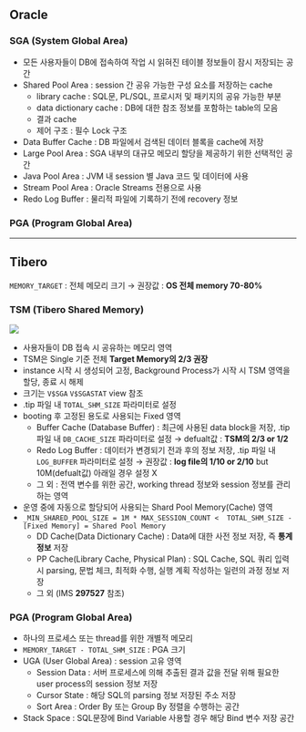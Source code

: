## Oracle
### SGA (System Global Area)
- 모든 사용자들이 DB에 접속하여 작업 시 읽혀진 테이블 정보들이 잠시 저장되는 공간
- Shared Pool Area : session 간 공유 가능한 구성 요소를 저장하는 cache
  - library cache : SQL문, PL/SQL, 프로시저 및 패키지의 공유 가능한 부분
  - data dictionary cache : DB에 대한 참조 정보를 포함하는 table의 모음
  - 결과 cache
  - 제어 구조 :  필수 Lock 구조
- Data Buffer Cache : DB 파일에서 검색된 데이터 블록을 cache에 저장
- Large Pool Area : SGA 내부의 대규모 메모리 할당을 제공하기 위한 선택적인 공간
- Java Pool Area : JVM 내 session 별 Java 코드 및 데이터에 사용
- Stream Pool Area : Oracle Streams 전용으로 사용
- Redo Log Buffer : 물리적 파일에 기록하기 전에 recovery 정보
### PGA (Program Global Area)

---
## Tibero
`MEMORY_TARGET` : 전체 메모리 크기 → 권장값 : **OS 전체 memory 70-80%**
### TSM (Tibero Shared Memory)
![](https://prod-files-secure.s3.us-west-2.amazonaws.com/2e9f035b-3bba-4ce1-902b-03e8e4545fa2/50e74659-9cf4-4d7e-a1bb-37b94051050d/3.1_TSM.png?X-Amz-Algorithm=AWS4-HMAC-SHA256&X-Amz-Content-Sha256=UNSIGNED-PAYLOAD&X-Amz-Credential=ASIAZI2LB466QHC6HAB2%2F20251022%2Fus-west-2%2Fs3%2Faws4_request&X-Amz-Date=20251022T034334Z&X-Amz-Expires=3600&X-Amz-Security-Token=IQoJb3JpZ2luX2VjEGoaCXVzLXdlc3QtMiJIMEYCIQCpI6jVXcoRxtTrq4M4ecGBip5%2F8TZL2fUOfWoUNRFzQwIhANJXvNEizyZdqWCYeclqgxn%2FOSrdA7a78o8VYr2B5zu1Kv8DCCMQABoMNjM3NDIzMTgzODA1Igy3bA7JM2nDBno6%2Fs0q3ANQHub%2Fxv3QPjFTu1Z%2F6kIuk2q5P9eh67nvBWHTrFDl3WvQVwFSwwtPe3ne30YcWp4oc%2FSX%2FYxl0fsntt71lpCRGphTm3%2BkQsiIK6HAQefU2LFFBHpFuUJC22IK5RGFLsxvbyNy4Aozgx%2BC9dMeFoCt%2BUEtaAG6f2WmkLPc0mUDUAKACFHhW2jCY4Om6eDC3%2BvvX%2FuvBHyOkM2I8mmfnhU1knf96%2Fic6U9yf29ohRSJ4Xa%2BYU8D6w30F1wO8yXZdloF3Yqbe6%2F%2B%2BwxvIUTPJgYM3QjC3mbXoAZqGjqIMYDPjvvhfsBZOR0TGmot%2FNX4cFYJ8mtwqAdxycgOG7DYVheUf5kqeplbBdhCzo30eaKvodUnj8TH8YOCX12lgi0HqIi%2FA7r74Za5d5jP9X1rm3V7Wu7lEH7bMjC8pua1rMPu%2Fi5Ta3t7aW7iYGLf5MnSjszInNBAzIEvAS0nD6B50ah%2BBo1GekTBkFuce22Fi7rwEsgkGDsuuPP8JNUDv4HgmlIL8lCd7UsgMAQQeGgbwiElCF2%2FosJIlUvxYRG00sHaLrBSPwZawuCuMeUy6T%2Bwoqfd4GzdGRVvun1JpZPqYhE0kx2lQfO1sQp5UCj8aAYrCMTujf3yBmlyJQGxHDDY6ODHBjqkAb5byw%2BsDbeu4daC%2F1iNWf7eBAXkVF09B7te4PJQXWs9BFX270Mckxs4hKYodK8EWy3Xq4xD6UdVG3SuJNHEWO89lF9UrcayHnbCjKTHXFDBx1wjjmn70%2Fx7PqrwmzoF74cjIuL08cVDuVrpCAnDlJU0g%2BnR1SOlT4ddQV%2B8AR7b3MQjKaIa3jsgHdt%2Bg%2BQe9k%2BUfSMFaOJfVGeI7gj1C1AROn%2FT&X-Amz-Signature=0cacadd73acf055affa088ee3d66c8cd861e27fe0c27e45e974ef4ad05d77cbe&X-Amz-SignedHeaders=host&x-amz-checksum-mode=ENABLED&x-id=GetObject)
- 사용자들이 DB 접속 시 공유하는 메모리 영역
- TSM은 Single 기준 전체 **Target Memory의 2/3 권장**
- instance 시작 시 생성되어 고정, Background Process가 시작 시 TSM 영역을 할당, 종료 시 해제
- 크기는 `V$SGA` `V$SGASTAT` view 참조
- .tip 파일 내 `TOTAL_SHM_SIZE` 파라미터로 설정
- booting 후 고정된 용도로 사용되는 Fixed 영역
  - Buffer Cache (Database Buffer) : 최근에 사용된 data block을 저장, .tip 파일 내 `DB_CACHE_SIZE` 파라미터로 설정 → defualt값 : **TSM의 2/3 or 1/2**
  - Redo Log Buffer : 데이터가 변경되기 전과 후의 정보 저장, .tip 파일 내 `LOG_BUFFER` 파라미터로 설정 → 권장값 : **log file의 1/10 or 2/10** but 10M(defualt값) 아래일 경우 설정 X
  - 그 외 : 전역 변수를 위한 공간, working thread 정보와 session 정보를 관리하는 영역
- 운영 중에 자동으로 할당되어 사용되는 Shard Pool Memory(Cache) 영역
- `_MIN_SHARED_POOL_SIZE = 1M * MAX_SESSION_COUNT <  TOTAL_SHM_SIZE - [Fixed Memory] = Shared Pool Memory`
  - DD Cache(Data Dictionary Cache) : Data에 대한 사전 정보 저장, 즉 **통계정보** 저장 
  - PP Cache(Library Cache, Physical Plan) : SQL Cache, SQL 쿼리 입력 시 parsing, 문법 체크, 최적화 수행, 실행 계획 작성하는 일련의 과정 정보 저장
  - 그 외  (IMS **297527** 참조)
### PGA (Program Global Area)
- 하나의 프로세스 또는 thread를 위한 개별적 메모리
- `MEMORY_TARGET - TOTAL_SHM_SIZE` : PGA 크기
- UGA (User Global Area) : session 고유 영역
  - Session Data : 서버 프로세스에 의해 추출된 결과 값을 전달 위해 필요한 user process의 session 정보 저장
  - Cursor State : 해당 SQL의 parsing 정보 저장된 주소 저장
  - Sort Area : Order By 또는 Group By 정렬을 수행하는 공간
- Stack Space : SQL문장에 Bind Variable 사용할 경우 해당 Bind 변수 저장 공간

